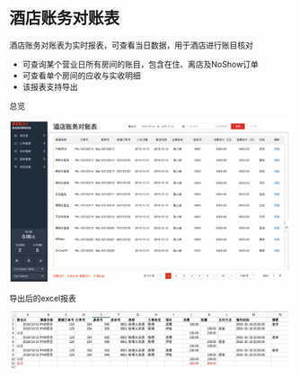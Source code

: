 # 酒店账务对账表

酒店账务对账表为实时报表，可查看当日数据，用于酒店进行账目核对

* 可查询某个营业日所有房间的账目，包含在住、离店及NoShow订单
* 可查看单个房间的应收与实收明细
* 该报表支持导出

总览

![](../../../.gitbook/assets/image%20%28196%29.png)

导出后的excel报表

![](../../../.gitbook/assets/image%20%28189%29.png)



